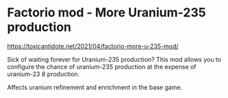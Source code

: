 # Factorio mod - More Uranium-235 production

https://toxicantidote.net/2021/04/factorio-more-u-235-mod/

Sick of waiting forever for Uranium-235 production? This mod allows you to configure the chance of uranium-235 production at the expense of uranium-23 8 production.

Affects uranium refinement and enrichment in the base game.
